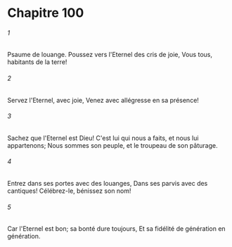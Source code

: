 # Chapitre 100

###### 1
Psaume de louange. Poussez vers l'Eternel des cris de joie, Vous tous, habitants de la terre!
###### 2
Servez l'Eternel, avec joie, Venez avec allégresse en sa présence!
###### 3
Sachez que l'Eternel est Dieu! C'est lui qui nous a faits, et nous lui appartenons; Nous sommes son peuple, et le troupeau de son pâturage.
###### 4
Entrez dans ses portes avec des louanges, Dans ses parvis avec des cantiques! Célébrez-le, bénissez son nom!
###### 5
Car l'Eternel est bon; sa bonté dure toujours, Et sa fidélité de génération en génération.
